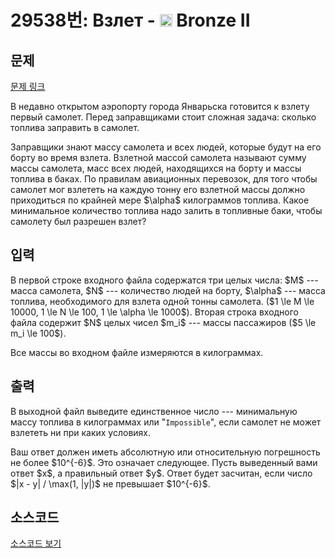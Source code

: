 # 29538번: Взлет - <img src="https://static.solved.ac/tier_small/4.svg" style="height:20px" /> Bronze II

<!-- performance -->

<!-- 문제 제출 후 깃허브에 푸시를 했을 때 제출한 코드의 성능이 입력될 공간입니다.-->

<!-- end -->

## 문제

[문제 링크](https://boj.kr/29538)


<p>В недавно открытом аэропорту города Январьска готовится к взлету первый самолет. Перед заправщиками стоит сложная задача: сколько топлива заправить в самолет.</p>

<p>Заправщики знают массу самолета и всех людей, которые будут на его борту во время взлета. Взлетной массой самолета называют сумму массы самолета, масс всех людей, находящихся на борту и массы топлива в баках. По правилам авиационных перевозок, для того чтобы самолет мог взлететь на каждую тонну его взлетной массы должно приходиться по крайней мере $\alpha$ килограммов топлива. Какое минимальное количество топлива надо залить в топливные баки, чтобы самолету был разрешен взлет?</p>



## 입력


<p>В первой строке входного файла содержатся три целых числа: $M$ --- масса самолета, $N$ --- количество людей на борту, $\alpha$ --- масса топлива, необходимого для взлета одной тонны самолета. ($1 \le M \le 10000, 1 \le N \le 100, 1 \le \alpha \le 1000$). Вторая строка входного файла содержит $N$ целых чисел $m_i$ --- массы пассажиров ($5 \le m_i \le 100$).</p>

<p>Все массы во входном файле измеряются в килограммах.</p>



## 출력


<p>В выходной файл выведите единственное число --- минимальную массу топлива в килограммах или "<code>Impossible</code>", если самолет не может взлететь ни при каких условиях.</p>

<p>Ваш ответ должен иметь абсолютную или относительную погрешность не более $10^{-6}$. Это означает следующее. Пусть выведенный вами ответ $x$, а правильный ответ $y$. Ответ будет засчитан, если число $|x - y| / \max(1, |y|)$ не превышает $10^{-6}$.</p>



## 소스코드

[소스코드 보기](Взлет.py)